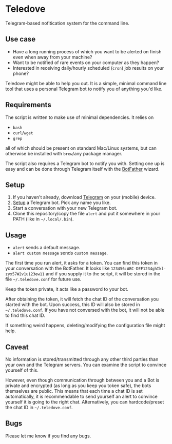 # Teledove

Telegram-based nofitication system for the command line. 

## Use case

 - Have a long running process of which you want to be alerted on finish even when away from your machine?
 - Want to be notified of rare events on your computer as they happen?
 - Interested in receiving daily/hourly scheduled (`cron`) job results on your phone?

Teledove might be able to help you out. It is a simple, minimal command line tool that uses a personal Telegram bot to notify you of anything you'd like.

## Requirements

The script is written to make use of minimal dependencies. It relies on

 - `bash`
 - `curl`/`wget`
 - `grep`

all of which should be present on standard Mac/Linux systems, but can otherwise be installed with `brew`/any package manager.

The script also requires a Telegram bot to notify you with. Setting one up is easy and can be done through Telegram itself with the [BotFather](https://telegram.me/botfather) wizard.

## Setup

1. If you haven't already, download [Telegram](https://telegram.org/) on your (mobile) device.
2. [Setup](https://telegram.me/botfather) a Telegram bot. Pick any name you like.
3. Start a conversation with your new Telegram bot.
4. Clone this repository/copy the file `alert` and put it somewhere in your PATH (like in `~/.local/.bin`).

## Usage

 - `alert` sends a default message.
 - `alert custom message` sends `custom message`.

The first time you run alert, it asks for a token. You can find this token in your conversation with the BotFather. It looks like `123456:ABC-DEF1234ghIkl-zyx57W2v1u123ew11` and if you supply it to the script, it will be stored in the file `~/.teledove.conf` for future use.

Keep the token private, it acts like a password to your bot.

After obtaining the token, it will fetch the chat ID of the conversation you started with the bot.
Upon success, this ID will also be stored in `~/.teledove.conf`. If you have not conversed with the bot, it will not be able to find this chat ID.

If something weird happens, deleting/modifying the configuration file might help.

## Caveat

No information is stored/transmitted through any other third parties than your own and the Telegram servers. You can examine the script to convince yourself of this.

However, even though communication through between you and a Bot is private and encrypted (as long as you keep you token safe), the bots themselves are public.
This means that each time a chat ID is set automatically, it is recommendable to send yourself an alert to convince yourself it is going to the right chat.
Alternatively, you can hardcode/preset the chat ID in `~/.teledove.conf`.

## Bugs

Please let me know if you find any bugs.
